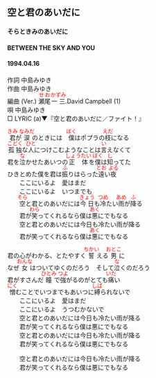 <style type="text/css">
	ruby{
	    ruby-position: over;
	}
	ruby > rt{font-size: 12px;color:red;}
	p{font:16px;font-size: '楷体'}
</style>
## 空と君のあいだに
#### そらときみのあいだに
#### BETWEEN THE SKY AND YOU
####  1994.04.16   


作詞     中島みゆき　　   
作曲      中島みゆき     
編曲 (Ver.) <ruby><rb>瀬尾</rb><rp>(</rp><rt>せお</rt><rp>)</rp></ruby><ruby><rb>一三</rb><rp>(</rp><rt>かずみ</rt><rp>)</rp></ruby>.David Campbell (1)　　　　    
唄     中島みゆき      
□ LYRIC (a)▼『空と君のあいだに／ファイト！』        
   
<ruby><rb>君</rb><rp>(</rp><rt>きみ</rt><rp>)</rp></ruby>が<ruby><rb>涙</rb><rp>(</rp><rt>なみだ</rt><rp>)</rp></ruby>のときには　<ruby><rb>僕</rb><rp>(</rp><rt>ぼく</rt><rp>)</rp></ruby>はポプラの<ruby><rb>枝</rb><rp>(</rp><rt>えだ</rt><rp>)</rp></ruby>になる   
<ruby><rb>孤独</rb><rp>(</rp><rt>こどく</rt><rp>)</rp></ruby>な<ruby><rb>人</rb><rp>(</rp><rt>ひと</rt><rp>)</rp></ruby>につけこむようなことは<ruby><rb>言</rb><rp>(</rp><rt>い</rt><rp>)</rp></ruby>えなくて   
君を<ruby><rb>泣</rb><rp>(</rp><rt>な</rt><rp>)</rp></ruby>かせたあいつの<ruby><rb>正体</rb><rp>(</rp><rt>しょうたい</rt><rp>)</rp></ruby>を<ruby><rb>僕</rb><rp>(</rp><rt>ぼく</rt><rp>)</rp></ruby>は<ruby><rb>知</rb><rp>(</rp><rt>し</rt><rp>)</rp></ruby>ってた   
ひきとめた僕を君は<ruby><rb>振</rb><rp>(</rp><rt>ふ</rt><rp>)</rp></ruby>りはらった<ruby><rb>遠</rb><rp>(</rp><rt>とお</rt><rp>)</rp></ruby>い<ruby><rb>夜</rb><rp>(</rp><rt>よる</rt><rp>)</rp></ruby>   
　　ここにいるよ　愛はまだ   
　　ここにいるよ　いつまでも   
　　<ruby><rb>空</rb><rp>(</rp><rt>そら</rt><rp>)</rp></ruby>と君とのあいだには<ruby><rb>今日</rb><rp>(</rp><rt>きょう</rt><rp>)</rp></ruby>も<ruby><rb>冷</rb><rp>(</rp><rt>つめ</rt><rp>)</rp></ruby>たい<ruby><rb>雨</rb><rp>(</rp><rt>あめ</rt><rp>)</rp></ruby>が<ruby><rb>降</rb><rp>(</rp><rt>ふ</rt><rp>)</rp></ruby>る   
　　君が<ruby><rb>笑</rb><rp>(</rp><rt>わら</rt><rp>)</rp></ruby>ってくれるなら僕は<ruby><rb>悪</rb><rp>(</rp><rt>あく</rt><rp>)</rp></ruby>にでもなる   
　　空と君とのあいだには今日も冷たい雨が降る   
　　君が笑ってくれるなら僕は<ruby><rb>悪</rb><rp>(</rp><rt>あく</rt><rp>)</rp></ruby>にでもなる   
   
君の心がわかる、とたやすく<ruby><rb>誓</rb><rp>(</rp><rt>ちかい</rt><rp>)</rp></ruby>える<ruby><rb>男</rb><rp>(</rp><rt>おとこ</rt><rp>)</rp></ruby>に   
なぜ<ruby><rb>女</rb><rp>(</rp><rt>おんな</rt><rp>)</rp></ruby>はついてゆくのだろう　そして<ruby><rb>泣</rb><rp>(</rp><rt>な</rt><rp>)</rp></ruby>くのだろう   
君がすさんだ<ruby><rb>瞳</rb><rp>(</rp><rt>ひとみ</rt><rp>)</rp></ruby>で<ruby><rb>強</rb><rp>(</rp><rt>つよ</rt><rp>)</rp></ruby>がるのがとても<ruby><rb>痛</rb><rp>(</rp><rt>いた</rt><rp>)</rp></ruby>い   
<ruby><rb>憎</rb><rp>(</rp><rt>にく</rt><rp>)</rp></ruby>むことでいつまでもあいつに<ruby><rb>縛</rb><rp>(</rp><rt>しば</rt><rp>)</rp></ruby>られないで   
　　ここにいるよ　愛はまだ   
　　ここにいるよ　うつむかないで   
　　空と君とのあいだには今日も冷たい雨が降る   
　　君が笑ってくれるなら僕は悪にでもなる   
　　空と君とのあいだには今日も冷たい雨が降る   
　　君が笑ってくれるなら僕は悪にでもなる   
   
　　空と君とのあいだには今日も冷たい雨が降る   
　　君が笑ってくれるなら僕は悪にでもなる   